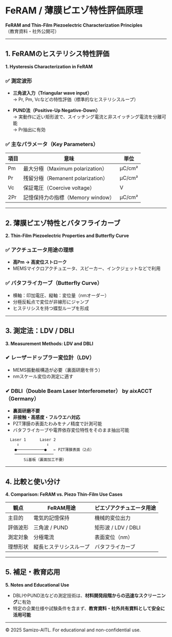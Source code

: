 # FeRAM / 薄膜ピエゾ特性評価原理  
**FeRAM and Thin-Film Piezoelectric Characterization Principles**  
（教育資料・社外公開可）

---

## 1. FeRAMのヒステリシス特性評価  
**1. Hysteresis Characterization in FeRAM**

### ✅ 測定波形
- **三角波入力（Triangular wave input）**  
  → Pr, Pm, Vcなどの特性評価（標準的なヒステリシスループ）

- **PUND法（Positive-Up Negative-Down）**  
  → 実動作に近い矩形波で、スイッチング電流と非スイッチング電流を分離可能  
  → Pr抽出に有効

### ✅ 主なパラメータ（Key Parameters）
| 項目 | 意味 | 単位 |
|------|------|------|
| Pm | 最大分極（Maximum polarization） | μC/cm² |
| Pr | 残留分極（Remanent polarization） | μC/cm² |
| Vc | 保証電圧（Coercive voltage） | V |
| 2Pr | 記憶保持力の指標（Memory window） | μC/cm² |

---

## 2. 薄膜ピエゾ特性とバタフライカーブ  
**2. Thin-Film Piezoelectric Properties and Butterfly Curve**

### ✅ アクチュエータ用途の理想
- **高Pm → 高変位ストローク**  
- MEMSマイクロアクチュエータ、スピーカー、インクジェットなどで利用

### ✅ バタフライカーブ（Butterfly Curve）
- 横軸：印加電圧、縦軸：変位量（nmオーダー）
- 分極反転点で変位が非線形にジャンプ
- ヒステリシスを持つ蝶型ループを形成

---

## 3. 測定法：LDV / DBLI  
**3. Measurement Methods: LDV and DBLI**

### ✔ レーザードップラー変位計（LDV）
- MEMS振動板構造が必要（裏面研磨を伴う）
- nmスケール変位の測定に適す

### ✔ DBLI（Double Beam Laser Interferometer） by aixACCT（Germany）
- **裏面研磨不要**
- **非接触・高感度・フルウエハ対応**
- PZT薄膜の表面たわみをナノ精度で計測可能
- バタフライカーブや電界依存変位特性をそのまま抽出可能

```text
  Laser 1      Laser 2
     ↓            ↓
    ●────────────●   ← PZT薄膜表面（2点）
    ─────────────────
        Si基板（裏面加工不要）
```

---

## 4. 比較と使い分け  
**4. Comparison: FeRAM vs. Piezo Thin-Film Use Cases**

| 観点 | FeRAM用途 | ピエゾアクチュエータ用途 |
|------|-----------|----------------------------|
| 主目的 | 電気的記憶保持 | 機械的変位出力 |
| 評価波形 | 三角波 / PUND | 矩形波 / LDV / DBLI |
| 測定対象 | 分極電流 | 表面変位（nm） |
| 理想形状 | 縦長ヒステリシスループ | バタフライカーブ |

---

## 5. 補足・教育応用  
**5. Notes and Educational Use**

- DBLIやPUND法などの測定技術は、**材料開発段階からの迅速なスクリーニング**に有効  
- 特定の企業仕様や試験条件を含まず、**教育資料・社外共有資料として安全に活用可能**

---

© 2025 Samizo-AITL. For educational and non-confidential use.
